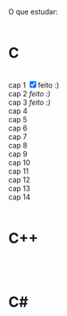 O que estudar:<br>
<br>
<h1>C</h1><br>
  cap 1 <input type="checkbox" checked>feito :)</input><br>
  cap 2 <i>feito :)</i><br>
  cap 3 <i>feito :)</i><br>
  cap 4<br>
  cap 5<br>
  cap 6<br>
  cap 7<br>
  cap 8<br>
  cap 9<br>
  cap 10<br>
  cap 11<br>
  cap 12<br>
  cap 13<br>
  cap 14<br>
<br>
<h1>C++</h1><br>
<br>
<h1>C#</h1>
